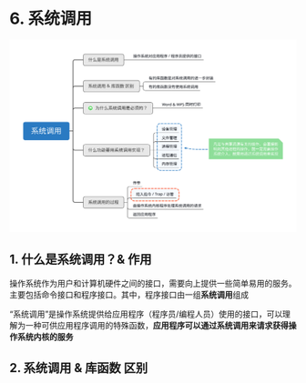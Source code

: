 # 6. 系统调用

![](../.gitbook/assets/xi-tong-tiao-yong-.svg)

## 1. 什么是系统调用？& 作用

操作系统作为用户和计算机硬件之间的接口，需要向上提供一些简单易用的服务。主要包括命令接口和程序接口。其中，程序接口由一组**系统调用**组成

“系统调用”是操作系统提供给应用程序（程序员/编程人员）使用的接口，可以理解为一种可供应用程序调用的特殊函数，**应用程序可以通过系统调用来请求获得操作系统内核的服务**

## 2. 系统调用 & 库函数 区别




